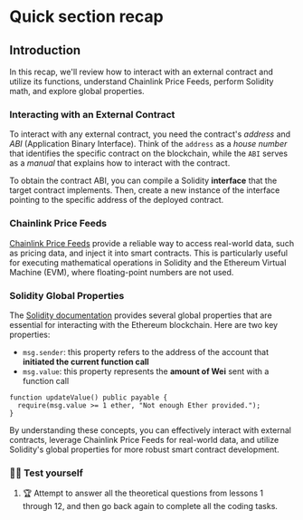 # Quick section recap

## Introduction

In this recap, we'll review how to interact with an external contract and utilize its functions, understand Chainlink Price Feeds, perform Solidity math, and explore global properties.

### Interacting with an External Contract

To interact with any external contract, you need the contract's _address_ and _ABI_ (Application Binary Interface). Think of the `address` as a _house number_ that identifies the specific contract on the blockchain, while the `ABI` serves as a _manual_ that explains how to interact with the contract.

To obtain the contract ABI, you can compile a Solidity **interface** that the target contract implements. Then, create a new instance of the interface pointing to the specific address of the deployed contract.

### Chainlink Price Feeds

[Chainlink Price Feeds](https://docs.chain.link/docs/using-chainlink-reference-contracts/) provide a reliable way to access real-world data, such as pricing data, and inject it into smart contracts. This is particularly useful for executing mathematical operations in Solidity and the Ethereum Virtual Machine (EVM), where floating-point numbers are not used.

### Solidity Global Properties

The [Solidity documentation](https://docs.soliditylang.org/en/latest/cheatsheet.html#block-and-transaction-properties) provides several global properties that are essential for interacting with the Ethereum blockchain. Here are two key properties:

- `msg.sender`: this property refers to the address of the account that **initiated the current function call**
- `msg.value`: this property represents the **amount of Wei** sent with a function call

```solidity
function updateValue() public payable {
  require(msg.value >= 1 ether, "Not enough Ether provided.");
}
```

By understanding these concepts, you can effectively interact with external contracts, leverage Chainlink Price Feeds for real-world data, and utilize Solidity's global properties for more robust smart contract development.

### 🧑‍💻 Test yourself

1. 🏆 Attempt to answer all the theoretical questions from lessons 1 through 12, and then go back again to complete all the coding tasks.
